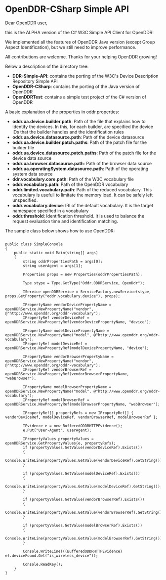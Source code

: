 OpenDDR-CSharp Simple API
==============
Dear OpenDDR user, 

this is the ALPHA version of the C# W3C Simple API Client for OpenDDR!

We implemented all the features of OpenDDR Java version (except Group Aspect Identification), but we still need to improve performance.

All contributions are welcome.
Thanks for your helping OpenDDR growing!


Below a description of the directory tree:
* __DDR-Simple-API__: contains the porting of the W3C's Device Description Repository Simple API 
* __OpenDDR-CSharp__: contains the porting of the Java version of OpenDDR
* __OpenDDRTest__: contains a simple test project of the C# version of OpenDDR


A basic explanation of the properties in oddr.properties:
* __oddr.ua.device.builder.path__: Path of the file that explains how to identify the devices. In this, for each builder, are specified the device IDs that the builder handles and the identification rules
* __oddr.ua.device.datasource.path__: Path of the device datasource
* __oddr.ua.device.builder.patch.paths__: Path of the patch file for the builder file
* __oddr.ua.device.datasource.patch.paths__: Path of the patch file for the device data source
* __oddr.ua.browser.datasource.path__: Path of the browser data source
* __oddr.ua.operatingSystem.datasource.path__: Path of the operating system data source
* __ddr.vocabulary.core.path__: Path of the W3C vocabulary file
* __oddr.vocabulary.path__: Path of the OpenDDR vocabulary
* __oddr.limited.vocabulary.path__: Path of the reduced vocabulary. This vocabulary is usefull to limitate the memory load. It can be safely left unspecified.
* __oddr.vocabulary.device__: IRI of the default vocabulary. It is the target namespace specified in a vocabulary
* __oddr.threshold__: Identification threshold. It is used to balance the request evaluation time and identification matching.

The sample class below shows how to use OpenDDR: 

<pre><code>
public class SimpleConsole
{
	public static void Main(string[] args)
	{
		string oddrPropertiesPath = args[0];
		string userAgent = args[1];

		Properties props = new Properties(oddrPropertiesPath);

		Type stype = Type.GetType("Oddr.ODDRService, OpenDdr");

		IService openDDRService = ServiceFactory.newService(stype, props.GetProperty("oddr.vocabulary.device"), props);

		IPropertyName vendorDevicePropertyName = openDDRService.NewPropertyName("vendor", @"http://www.openddr.org/oddr-vocabulary");
		IPropertyRef vendorDeviceRef = openDDRService.NewPropertyRef(vendorDevicePropertyName, "device");

		IPropertyName modelDevicePropertyName = openDDRService.NewPropertyName("model", @"http://www.openddr.org/oddr-vocabulary");
		IPropertyRef modelDeviceRef = openDDRService.NewPropertyRef(modelDevicePropertyName, "device");

		IPropertyName vendorBrowserPropertyName = openDDRService.NewPropertyName("vendor", @"http://www.openddr.org/oddr-vocabulary");
		IPropertyRef vendorBrowserRef = openDDRService.NewPropertyRef(vendorBrowserPropertyName, "webBrowser");

		IPropertyName modelBrowserPropertyName = openDDRService.NewPropertyName("model", @"http://www.openddr.org/oddr-vocabulary");
		IPropertyRef modelBrowserRef = openDDRService.NewPropertyRef(modelBrowserPropertyName, "webBrowser");

		IPropertyRef[] propertyRefs = new IPropertyRef[] { vendorDeviceRef, modelDeviceRef, vendorBrowserRef, modelBrowserRef };

		IEvidence e = new BufferedODDRHTTPEvidence();
		e.Put("User-Agent", userAgent);

		IPropertyValues propertyValues = openDDRService.GetPropertyValues(e, propertyRefs);
		if (propertyValues.GetValue(vendorDeviceRef).Exists())
		{
			Console.WriteLine(propertyValues.GetValue(vendorDeviceRef).GetString());
		}

		if (propertyValues.GetValue(modelDeviceRef).Exists())
		{
			Console.WriteLine(propertyValues.GetValue(modelDeviceRef).GetString());
		}

		if (propertyValues.GetValue(vendorBrowserRef).Exists())
		{
			Console.WriteLine(propertyValues.GetValue(vendorBrowserRef).GetString());
		}

		if (propertyValues.GetValue(modelBrowserRef).Exists())
		{
			Console.WriteLine(propertyValues.GetValue(modelBrowserRef).GetString());
		}

		Console.WriteLine(((BufferedODDRHTTPEvidence) e).deviceFound.Get("is_wireless_device"));

		Console.ReadKey();
	}
}
</code></pre>
